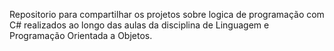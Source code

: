 Repositorio para compartilhar os projetos sobre logica de programação com C# realizados ao longo das aulas da disciplina  de Linguagem e Programação Orientada a Objetos.
